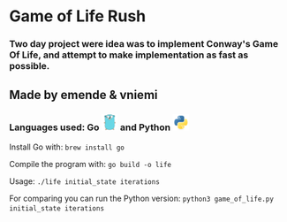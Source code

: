 # Game of Life Rush

### Two day project were idea was to implement Conway's Game Of Life, and attempt to make implementation as fast as possible.

## Made by emende & vniemi

### Languages used: Go <img src="https://raw.githubusercontent.com/devicons/devicon/master/icons/go/go-original.svg" width='30'> and Python <img src="https://raw.githubusercontent.com/devicons/devicon/master/icons/python/python-original.svg" width='30'>

Install Go with: `brew install go`

Compile the program with: `go build -o life`

Usage: `./life initial_state iterations`

For comparing you can run the Python version: `python3 game_of_life.py initial_state iterations`


